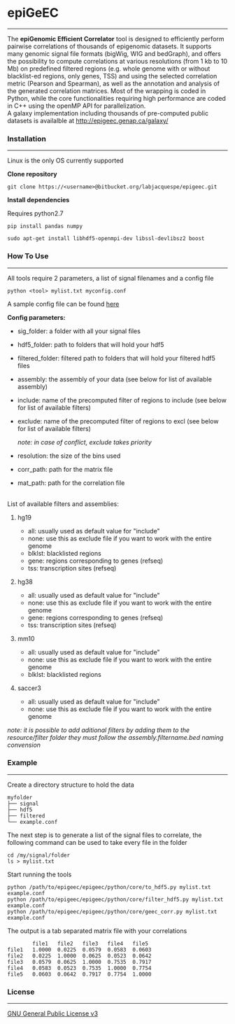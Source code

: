 # epiGeEC
- - - -
The **epiGenomic Efficient Correlator** tool is designed to efficiently perform pairwise correlations of thousands of epigenomic datasets. It supports many genomic signal file formats (bigWig, WIG and bedGraph), and offers the possibility to compute correlations at various resolutions (from 1 kb to 10 Mb) on predefined filtered regions (e.g. whole genome with or without blacklist-ed regions, only genes, TSS) and using the selected correlation metric (Pearson and Spearman), as well as the annotation and analysis of the generated correlation matrices. Most of the wrapping is coded in Python, while the core functionalities requiring high performance are coded in C++ using the openMP API for parallelization.
‌‌   
A galaxy implementation including thousands of pre-computed public datasets is availalble at http://epigeec.genap.ca/galaxy/
### Installation
- - - -
Linux is the only OS currently supported

**Clone repository**

`git clone https://<username>@bitbucket.org/labjacquespe/epigeec.git`

**Install dependencies**

Requires python2.7

`pip install pandas numpy`

`sudo apt-get install libhdf5-openmpi-dev libssl-devlibsz2 boost`

### How To Use
- - - -

All tools require 2 parameters, a list of signal filenames and a config file

`python <tool> mylist.txt myconfig.conf`

A sample config file can be found [here](epigeec/python/example.conf)

**Config parameters:**

* sig_folder: a folder with all your signal files

* hdf5_folder: path to folders that will hold your hdf5

* filtered_folder: filtered path to folders that will hold your filtered hdf5 files

* assembly: the assembly of your data (see below for list of available assembly)

* include: name of the precomputed filter of regions to include (see below for list of available filters)

* exclude: name of the precomputed filter of regions to excl (see below for list of available filters)

    *note: in case of conflict, exclude takes priority*

* resolution: the size of the bins used

* corr_path: path for the matrix file

* mat_path: path for the correlation file

‌‌   
List of available filters and assemblies:

1. hg19  
    * all: usually used as default value for "include"  
    * none: use this as exclude file if you want to work with the entire genome  
    * blklst: blacklisted regions  
    * gene: regions corresponding to genes (refseq)  
    * tss: transcription sites (refseq)  
    
1. hg38  
    * all: usually used as default value for "include"  
    * none: use this as exclude file if you want to work with the entire genome  
    * gene: regions corresponding to genes (refseq)  
    * tss: transcription sites (refseq)  
    
1. mm10  
    * all: usually used as default value for "include"  
    * none: use this as exclude file if you want to work with the entire genome  
    * blklst: blacklisted regions  
    
1. saccer3  
    * all: usually used as default value for "include"  
    * none: use this as exclude file if you want to work with the entire genome  

*note: it is possible to add aditional filters by adding them to the resource/filter folder they must follow the assembly.filtername.bed naming convension*

### Example
- - - -

Create a directory structure to hold the data

	myfolder  
	├── signal  
	├── hdf5  
	├── filtered  
	└── example.conf  

The next step is to generate a list of the signal files to correlate, the following command can be used to take every file in the folder

	cd /my/signal/folder  
	ls > mylist.txt  

Start running the tools

	python /path/to/epigeec/epigeec/python/core/to_hdf5.py mylist.txt example.conf  
	python /path/to/epigeec/epigeec/python/core/filter_hdf5.py mylist.txt example.conf  
	python /path/to/epigeec/epigeec/python/core/geec_corr.py mylist.txt example.conf  

The output is a tab separated matrix file with your correlations

			file1	file2	file3	file4	file5  
	file1	1.0000	0.0225	0.0579	0.0583	0.0603  
	file2	0.0225	1.0000	0.0625	0.0523	0.0642  
	file3	0.0579	0.0625	1.0000	0.7535	0.7917  
	file4	0.0583	0.0523	0.7535	1.0000	0.7754  
	file5	0.0603	0.0642	0.7917	0.7754	1.0000  

### License
- - - -
[GNU General Public License v3](LICENSE)
